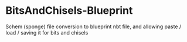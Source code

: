 # BitsAndChisels-Blueprint
Schem (sponge) file conversion to blueprint nbt file, and allowing paste / load / saving it for bits and chisels
